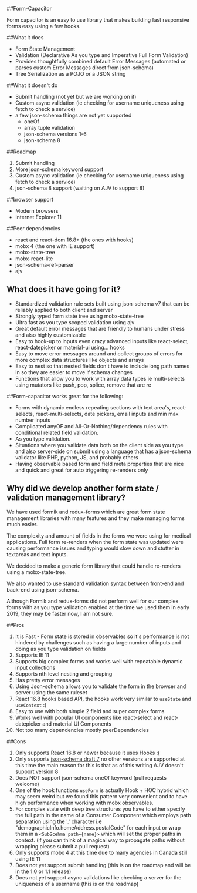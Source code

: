 ##Form-Capacitor

Form capacitor is an easy to use library that makes building fast responsive forms easy using a few hooks.  

##What it does

- Form State Management
- Validation (Declarative As you type and Imperative Full Form Validation)
- Provides thoughtfully combined default Error Messages (automated or parses custom Error Messages direct from json-schema)
- Tree Serialization as a POJO or a JSON string

##What it doesn't do

- Submit handling (not yet but we are working on it)
- Custom async validation (ie checking for username uniqueness using fetch to check a service)
- a few json-schema things are not yet supported 
   - oneOf
   - array tuple validation
   - json-schema versions 1-6
   - json-schema 8

##Roadmap

1. Submit handling
2. More json-schema keyword support
3. Custom async validation (ie checking for username uniqueness using fetch to check a service)
4. json-schema 8 support (waiting on AJV to support 8)

##browser support

- Modern browsers
- Internet Explorer 11

##Peer dependencies

- react and react-dom 16.8+ (the ones with hooks)
- mobx 4 (the one with IE support)
- mobx-state-tree
- mobx-react-lite
- json-schema-ref-parser
- ajv

## What does it have going for it?

- Standardized validation rule sets built using json-schema v7 that can be reliably applied to both client and server 
- Strongly typed form state tree using mobx-state-tree
- Ultra fast as you type scoped validation using ajv
- Great default error messages that are friendly to humans under stress and also highly customizable
- Easy to hook-up to inputs even crazy advanced inputs like react-select, react-datepicker or material-ui using... hooks
- Easy to move error messages around and collect groups of errors for more complex data structures like objects and arrays 
- Easy to nest so that nested fields don't have to include long path names in so they are easier to move if schema changes
- Functions that allow you to work with array data types ie multi-selects using mutators like push, pop, splice, remove that are re

##Form-capacitor works great for the following:

- Forms with dynamic endless repeating sections with text area's, react-selects, react-multi-selects, date pickers, email inputs and min max number inputs  
- Complicated anyOF and All-Or-Nothing/dependency rules with conditional related field validation.
- As you type validation.
- Situations where you validate data both on the client side as you type and also server-side on submit using a language that has a json-schema validator like PHP, python, JS, and probably others
- Having observable based form and field meta properties that are nice and quick and great for auto triggering re-renders only 

## Why did we develop another form state / validation management library?

We have used formik and redux-forms which are great form state management libraries with many 
features and they make managing forms much easier. 

The complexity and amount of fields in the forms we were using for medical applications. Full form re-renders 
when the form state was updated were causing performance issues and typing would slow down and stutter 
in textareas and text inputs.

We decided to make a generic form library that could handle re-renders using a mobx-state-tree.

We also wanted to use standard validation syntax between front-end and back-end using json-schema.       

Although Formik and redux-forms did not perform well for our complex forms with as you type validation enabled 
at the time we used them in early 2019, they may be faster now, I am not sure. 

##Pros

1. It is Fast - Form state is stored in observables so it's performance is not hindered by challenges such as having a large number of inputs and doing as you type validation on fields
2. Supports IE 11 
3. Supports big complex forms and works well with repeatable dynamic input collections
4. Supports nth level nesting and grouping
5. Has pretty error messages
6. Using Json-schema allows you to validate the form in the browser and server using the same ruleset
7. React 16.8 hooks based API, the hooks work very similar to `useState` and `useContext` :)
8. Easy to use with both simple 2 field and super complex forms
9. Works well with popular UI components like react-select and react-datepicker and material UI Components
10. Not too many dependencies mostly peerDependencies 

##Cons

1. Only supports React 16.8 or newer because it uses Hooks :(
2. Only supports [json-schema draft 7](https://json-schema.org/draft-07/json-schema-release-notes.html) no other versions are supported at this time the main reason for this is that as of this writing AJV doesn't support version 8
3. Does NOT support json-schema oneOf keyword (pull requests welcome)
4. One of the hook functions `useForm` is actually Hook + HOC hybrid which may seem weird but we found this pattern very convenient and to have high performance when working with mobx observables.
5. For complex state with deep tree structures you have to either specify the full path in the name of a Consumer Component which employs path separation using the '.' character i.e "demographicInfo.homeAddress.postalCode" for each input or wrap them in a `<SubScehma path={name}>` which will set the proper paths in context. (if you can think of a magical way to propagate paths without wrapping please submit a pull request)
6. Only supports mobx 4 at this time due to many agencies in Canada still using IE 11
7. Does not yet support submit handling (this is on the roadmap and will be in the 1.0 or 1.1 release) 
8. Does not yet support async validations like checking a server for the uniqueness of a username (this is on the roadmap)
